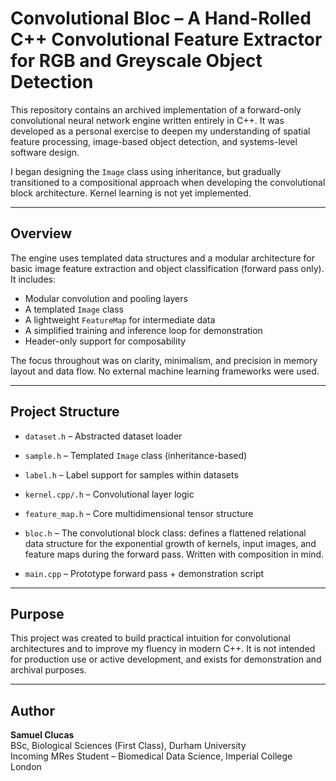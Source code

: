 # Convolutional Bloc – A Hand-Rolled C++ Convolutional Feature Extractor for RGB and Greyscale Object Detection

This repository contains an archived implementation of a forward-only convolutional neural network engine written entirely in C++. It was developed as a personal exercise to deepen my understanding of spatial feature processing, image-based object detection, and systems-level software design.

I began designing the `Image` class using inheritance, but gradually transitioned to a compositional approach when developing the convolutional block architecture. Kernel learning is not yet implemented.

---

## Overview

The engine uses templated data structures and a modular architecture for basic image feature extraction and object classification (forward pass only). It includes:

- Modular convolution and pooling layers  
- A templated `Image` class  
- A lightweight `FeatureMap` for intermediate data  
- A simplified training and inference loop for demonstration  
- Header-only support for composability

The focus throughout was on clarity, minimalism, and precision in memory layout and data flow. No external machine learning frameworks were used.

---

## Project Structure

- `dataset.h` – Abstracted dataset loader  
- `sample.h` – Templated `Image` class (inheritance-based)  
- `label.h` – Label support for samples within datasets  

- `kernel.cpp/.h` – Convolutional layer logic  
- `feature_map.h` – Core multidimensional tensor structure  

- `bloc.h` – The convolutional block class: defines a flattened relational data structure for the exponential growth of kernels, input images, and feature maps during the forward pass. Written with composition in mind.  
- `main.cpp` – Prototype forward pass + demonstration script  

---

## Purpose

This project was created to build practical intuition for convolutional architectures and to improve my fluency in modern C++. It is not intended for production use or active development, and exists for demonstration and archival purposes.

---

## Author

**Samuel Clucas**  
BSc, Biological Sciences (First Class), Durham University  
Incoming MRes Student – Biomedical Data Science, Imperial College London  
